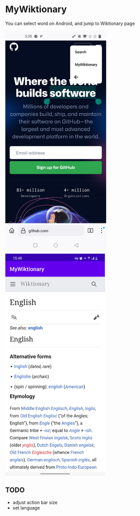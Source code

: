 # MyWiktionary

You can select word on Android, and jump to Wiktionary page 


<img src="./doc/Screenshot_20220530-153546.jpg" alt="select text" height="700"/><img src="./doc/Screenshot_20220530-154025.jpg" alt="select text" height="700"/>


## TODO 

* adjust action bar size
* set language